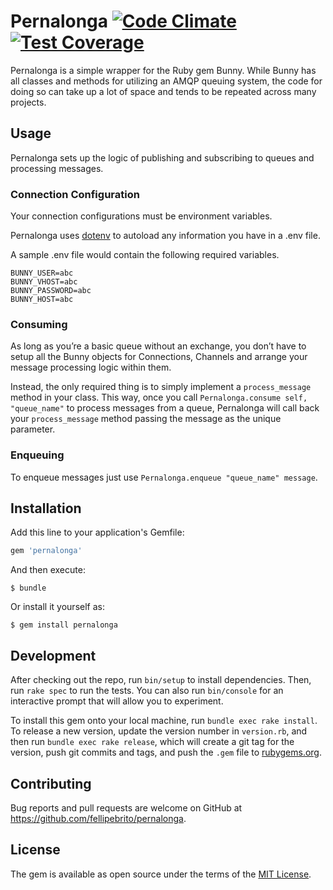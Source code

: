 # Pernalonga [![Code Climate](https://codeclimate.com/github/fellipebrito/pernalonga/badges/gpa.svg)](https://codeclimate.com/github/fellipebrito/pernalonga) [![Test Coverage](https://codeclimate.com/github/fellipebrito/pernalonga/badges/coverage.svg)](https://codeclimate.com/github/fellipebrito/pernalonga/coverage)

Pernalonga is a simple wrapper for the Ruby gem Bunny. While Bunny has all classes and methods for utilizing an AMQP queuing system, the code for doing so can take up a lot of space and tends to be repeated across many projects.

## Usage
Pernalonga sets up the logic of publishing and subscribing to queues and processing messages.

### Connection Configuration
Your connection configurations must be environment variables.

Pernalonga uses [dotenv](https://github.com/bkeepers/dotenv) to autoload any information you have in a .env file.

A sample .env file would contain the following required variables.
```
BUNNY_USER=abc
BUNNY_VHOST=abc
BUNNY_PASSWORD=abc
BUNNY_HOST=abc
```

### Consuming
As long as you’re a basic queue without an exchange, you don’t have to setup all the Bunny objects for Connections, Channels and arrange your message processing logic within them.

Instead, the only required thing is to simply implement a `process_message` method in your class. This way, once you call `Pernalonga.consume self, "queue_name"` to process messages from a queue, Pernalonga will call back your `process_message` method passing the message as the unique parameter.

### Enqueuing
To enqueue messages
 just use `Pernalonga.enqueue "queue_name" message`.


## Installation

Add this line to your application's Gemfile:

```ruby
gem 'pernalonga'
```

And then execute:

    $ bundle

Or install it yourself as:

    $ gem install pernalonga

## Development

After checking out the repo, run `bin/setup` to install dependencies. Then, run `rake spec` to run the tests. You can also run `bin/console` for an interactive prompt that will allow you to experiment.

To install this gem onto your local machine, run `bundle exec rake install`. To release a new version, update the version number in `version.rb`, and then run `bundle exec rake release`, which will create a git tag for the version, push git commits and tags, and push the `.gem` file to [rubygems.org](https://rubygems.org).

## Contributing

Bug reports and pull requests are welcome on GitHub at https://github.com/fellipebrito/pernalonga.


## License

The gem is available as open source under the terms of the [MIT License](http://opensource.org/licenses/MIT).

